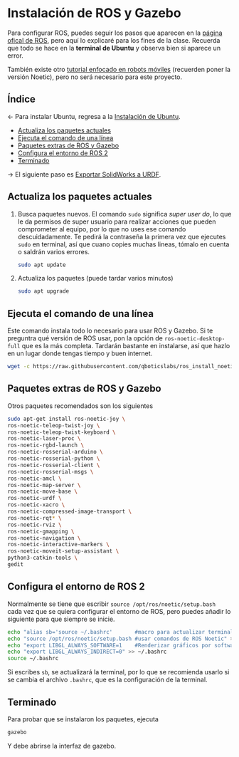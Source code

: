<h1>Instalación de ROS y Gazebo</h1>

Para configurar ROS, puedes seguir los pasos que aparecen en la [página ofical de ROS](https://wiki.ros.org/noetic/Installation/Ubuntu), pero aquí lo explicaré para los fines de la clase. Recuerda que todo se hace en la **terminal de Ubuntu** y observa bien si aparece un error.

También existe otro [tutorial enfocado en robots móviles](https://emanual.robotis.com/docs/en/platform/turtlebot3/quick-start) (recuerden poner la versión Noetic), pero no será necesario para este proyecto.

<h2>Índice</h2>

<- Para instalar Ubuntu, regresa a la [Instalación de Ubuntu](Instalacion-Ubuntu-WSL.md).
- [Actualiza los paquetes actuales](#actualiza-los-paquetes-actuales)
- [Ejecuta el comando de una línea](#ejecuta-el-comando-de-una-línea)
- [Paquetes extras de ROS y Gazebo](#paquetes-extras-de-ros-y-gazebo)
- [Configura el entorno de ROS 2](#configura-el-entorno-de-ros-2)
- [Terminado](#terminado)

-> El siguiente paso es [Exportar SolidWorks a URDF](sw2urdf.md).

## Actualiza los paquetes actuales

1. Busca paquetes nuevos. El comando `sudo` significa *super user do*, lo que le da permisos de super usuario para realizar acciones que pueden comprometer al equipo, por lo que no uses ese comando descuidadamente. Te pedirá la contraseña la primera vez que ejecutes `sudo` en terminal, así que cuano copies muchas lineas, tómalo en cuenta o saldrán varios errores.

    ```bash
    sudo apt update
    ```
2. Actualiza los paquetes (puede tardar varios minutos)
   
    ```bash
    sudo apt upgrade
    ```
## Ejecuta el comando de una línea

Este comando instala todo lo necesario para usar ROS y Gazebo. Si te preguntra qué versión de ROS usar, pon la opción de `ros-noetic-desktop-full` que es la más completa. Tardarán bastante en instalarse, así que hazlo en un lugar donde tengas tiempo y buen internet.

```bash
wget -c https://raw.githubusercontent.com/qboticslabs/ros_install_noetic/master/ros_install_noetic.sh && chmod +x ./ros_install_noetic.sh && ./ros_install_noetic.sh
```

## Paquetes extras de ROS y Gazebo
Otros paquetes recomendados son los siguientes
```bash
sudo apt-get install ros-noetic-joy \
ros-noetic-teleop-twist-joy \
ros-noetic-teleop-twist-keyboard \
ros-noetic-laser-proc \
ros-noetic-rgbd-launch \
ros-noetic-rosserial-arduino \
ros-noetic-rosserial-python \
ros-noetic-rosserial-client \
ros-noetic-rosserial-msgs \
ros-noetic-amcl \
ros-noetic-map-server \
ros-noetic-move-base \
ros-noetic-urdf \
ros-noetic-xacro \
ros-noetic-compressed-image-transport \
ros-noetic-rqt* \
ros-noetic-rviz \
ros-noetic-gmapping \
ros-noetic-navigation \
ros-noetic-interactive-markers \
ros-noetic-moveit-setup-assistant \
python3-catkin-tools \
gedit
```

## Configura el entorno de ROS 2
Normalmente se tiene que escribir `source /opt/ros/noetic/setup.bash` cada vez que se quiera configurar el entorno de ROS, pero puedes añadir lo siguiente para que siempre se inicie.
```bash
echo "alias sb='source ~/.bashrc'       #macro para actualizar terminal" >> ~/.bashrc
echo "source /opt/ros/noetic/setup.bash #usar comandos de ROS Noetic" >> ~/.bashrc
echo "export LIBGL_ALWAYS_SOFTWARE=1    #Renderizar gráficos por software" >> ~/.bashrc
echo "export LIBGL_ALWAYS_INDIRECT=0" >> ~/.bashrc
source ~/.bashrc
```
Si escribes `sb`, se actualizará la terminal, por lo que se recomienda usarlo si se cambia el archivo `.bashrc`, que es la configuración de la terminal.

## Terminado
Para probar que se instalaron los paquetes, ejecuta 
```bash
gazebo
```
Y debe abrirse la interfaz de gazebo. 
